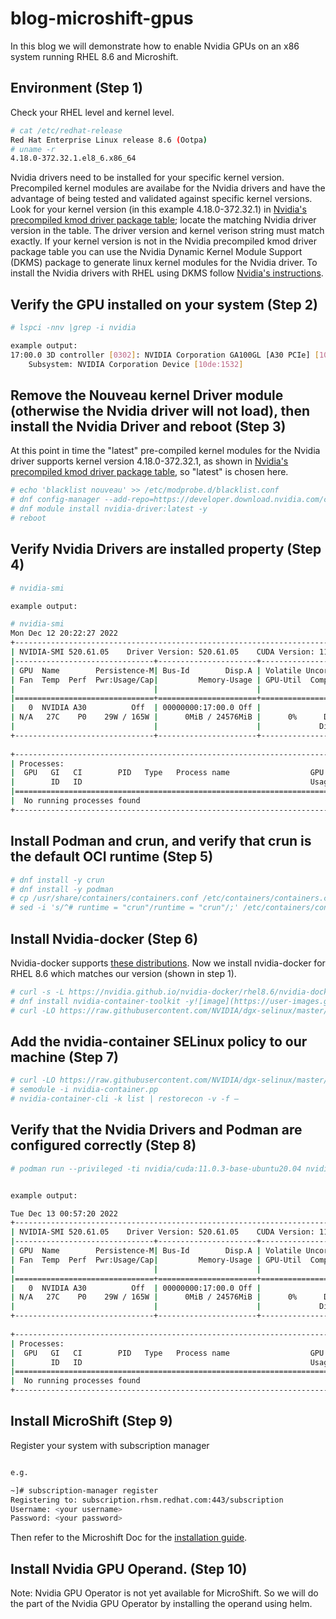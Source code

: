 # blog-microshift-gpus
In this blog we will demonstrate how to enable Nvidia GPUs on an x86 system running RHEL 8.6 and Microshift. 
## Environment (Step 1)
Check your RHEL level and kernel level.
```bash
# cat /etc/redhat-release
Red Hat Enterprise Linux release 8.6 (Ootpa)
# uname -r 
4.18.0-372.32.1.el8_6.x86_64 
```
Nvidia drivers need to be installed for your specific kernel version. 
Precompiled kernel modules are availabe for the Nvidia drivers and have the advantage of being tested and validated against specific kernel versions. 
Look for your kernel version (in this example 4.18.0-372.32.1) in [Nvidia's precompiled kmod driver package table](https://developer.download.nvidia.com/compute/cuda/repos/rhel8/x86_64/precompiled/); locate the matching Nvidia driver version in the table.
The driver version and kernel verison string must match exactly.  If your kernel version is not in the Nvidia precompiled kmod driver package table you can use the Nvidia Dynamic Kernel Module Support (DKMS) package to generate linux kernel modules for the Nvidia driver. To install the Nvidia drivers with RHEL using DKMS follow [Nvidia's instructions](https://docs.nvidia.com/datacenter/tesla/tesla-installation-notes/index.html). 



## Verify the GPU installed on your system (Step 2)
```bash
# lspci -nnv |grep -i nvidia

example output:
17:00.0 3D controller [0302]: NVIDIA Corporation GA100GL [A30 PCIe] [10de:20b7] (rev a1)
	Subsystem: NVIDIA Corporation Device [10de:1532]
```

## Remove the Nouveau kernel Driver module (otherwise the Nvidia driver will not load), then install the Nvidia Driver and reboot (Step 3)
At this point in time the "latest" pre-compiled kernel modules for the Nvidia driver supports kernel version 4.18.0-372.32.1, as shown in [Nvidia's precompiled kmod driver package table](https://developer.download.nvidia.com/compute/cuda/repos/rhel8/x86_64/precompiled/), so "latest" is chosen here.  
```bash
# echo 'blacklist nouveau' >> /etc/modprobe.d/blacklist.conf
# dnf config-manager --add-repo=https://developer.download.nvidia.com/compute/cuda/repos/rhel8/x86_64/cuda-rhel8.repo
# dnf module install nvidia-driver:latest -y
# reboot
```

## Verify Nvidia Drivers are installed property (Step 4) 
```bash
# nvidia-smi 

example output:

# nvidia-smi
Mon Dec 12 20:22:27 2022       
+-----------------------------------------------------------------------------+
| NVIDIA-SMI 520.61.05    Driver Version: 520.61.05    CUDA Version: 11.8     |
|-------------------------------+----------------------+----------------------+
| GPU  Name        Persistence-M| Bus-Id        Disp.A | Volatile Uncorr. ECC |
| Fan  Temp  Perf  Pwr:Usage/Cap|         Memory-Usage | GPU-Util  Compute M. |
|                               |                      |               MIG M. |
|===============================+======================+======================|
|   0  NVIDIA A30          Off  | 00000000:17:00.0 Off |                    0 |
| N/A   27C    P0    29W / 165W |      0MiB / 24576MiB |      0%      Default |
|                               |                      |             Disabled |
+-------------------------------+----------------------+----------------------+
                                                                               
+-----------------------------------------------------------------------------+
| Processes:                                                                  |
|  GPU   GI   CI        PID   Type   Process name                  GPU Memory |
|        ID   ID                                                   Usage      |
|=============================================================================|
|  No running processes found                                                 |
+-----------------------------------------------------------------------------+
```


## Install Podman and crun, and verify that crun is the default OCI runtime (Step 5)
```bash
# dnf install -y crun
# dnf install -y podman
# cp /usr/share/containers/containers.conf /etc/containers/containers.conf
# sed -i 's/^# runtime = "crun"/runtime = "crun"/;' /etc/containers/containers.conf
```

## Install Nvidia-docker (Step 6)
Nvidia-docker supports [these distributions](https://nvidia.github.io/nvidia-docker/). Now we install nvidia-docker for RHEL 8.6 which matches our version (shown in step 1).
```bash
# curl -s -L https://nvidia.github.io/nvidia-docker/rhel8.6/nvidia-docker.repo | tee /etc/yum.repos.d/nvidia-docker.repo
# dnf install nvidia-container-toolkit -y![image](https://user-images.githubusercontent.com/3208719/207197182-7067db89-acfd-4dcc-afc0-ee3b29113daa.png)
# curl -LO https://raw.githubusercontent.com/NVIDIA/dgx-selinux/master/bin/RHEL8/nvidia-container.pp
```

## Add the nvidia-container SELinux policy to our machine (Step 7)
```bash
# curl -LO https://raw.githubusercontent.com/NVIDIA/dgx-selinux/master/bin/RHEL8/nvidia-container.pp
# semodule -i nvidia-container.pp
# nvidia-container-cli -k list | restorecon -v -f –
```



## Verify that the Nvidia Drivers and Podman are configured correctly (Step 8) 
```bash
# podman run --privileged -ti nvidia/cuda:11.0.3-base-ubuntu20.04 nvidia-smi


example output: 

Tue Dec 13 00:57:20 2022       
+-----------------------------------------------------------------------------+
| NVIDIA-SMI 520.61.05    Driver Version: 520.61.05    CUDA Version: 11.8     |
|-------------------------------+----------------------+----------------------+
| GPU  Name        Persistence-M| Bus-Id        Disp.A | Volatile Uncorr. ECC |
| Fan  Temp  Perf  Pwr:Usage/Cap|         Memory-Usage | GPU-Util  Compute M. |
|                               |                      |               MIG M. |
|===============================+======================+======================|
|   0  NVIDIA A30          Off  | 00000000:17:00.0 Off |                    0 |
| N/A   27C    P0    29W / 165W |      0MiB / 24576MiB |      0%      Default |
|                               |                      |             Disabled |
+-------------------------------+----------------------+----------------------+
                                                                               
+-----------------------------------------------------------------------------+
| Processes:                                                                  |
|  GPU   GI   CI        PID   Type   Process name                  GPU Memory |
|        ID   ID                                                   Usage      |
|=============================================================================|
|  No running processes found                                                 |
+-----------------------------------------------------------------------------+
```

## Install MicroShift (Step 9) 
Register your system with subscription manager
```bash

e.g. 

~]# subscription-manager register
Registering to: subscription.rhsm.redhat.com:443/subscription
Username: <your username>
Password: <your password>
```
Then refer to the Microshift Doc for the [installation guide](https://microshift.io/docs/getting-started/). 



## Install Nvidia GPU Operand. (Step 10)
Note: Nvidia GPU Operator is not yet available for MicroShift. So we will do the part of the Nvidia GPU Operator by installing the operand using helm.

